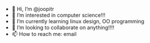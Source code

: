 - 👋 Hi, I’m @joopitr
- 👀 I’m interested in computer science!!!
- 🌱 I’m currently learning linux design, OO programming
- 💞️ I’m looking to collaborate on anything!!!!
- 📫 How to reach me: email 

<!---
joopitr/joopitr is a ✨ special ✨ repository because its `README.md` (this file) appears on your GitHub profile.
You can click the Preview link to take a look at your changes.
--->
